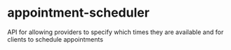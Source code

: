 # appointment-scheduler
API for allowing providers to specify which times they are available and for clients to schedule appointments
